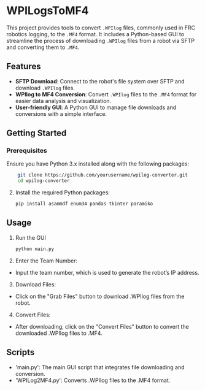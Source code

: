 # WPILogsToMF4

This project provides tools to convert `.WPIlog` files, commonly used in FRC robotics logging, to the `.MF4` format. It includes a Python-based GUI to streamline the process of downloading `.WPIlog` files from a robot via SFTP and converting them to `.MF4`.

## Features

- **SFTP Download**: Connect to the robot's file system over SFTP and download `.WPIlog` files.
- **WPIlog to MF4 Conversion**: Convert `.WPIlog` files to the `.MF4` format for easier data analysis and visualization.
- **User-friendly GUI**: A Python GUI to manage file downloads and conversions with a simple interface.

## Getting Started

### Prerequisites

Ensure you have Python 3.x installed along with the following packages:

```bash
    git clone https://github.com/yourusername/wpilog-converter.git
    cd wpilog-converter
```

2. Install the required Python packages:
    ```bash
    pip install asammdf enum34 pandas tkinter paramiko
    ```

## Usage

1. Run the GUI
    ```bash
    python main.py
    ```

2. Enter the Team Number:
- Input the team number, which is used to generate the robot’s IP address.

3. Download Files:
- Click on the "Grab Files" button to download .WPIlog files from the robot.

4. Convert Files:
- After downloading, click on the "Convert Files" button to convert the downloaded .WPIlog files to .MF4.

## Scripts
- 'main.py': The main GUI script that integrates file downloading and conversion.
- 'WPILog2MF4.py': Converts .WPIlog files to the .MF4 format.